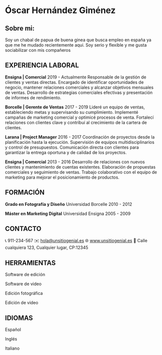 # Óscar Hernández Giménez

## Sobre mi:
Soy un chabal de papua de buena ginea que busca empleo en españa ya que me he mudado recientemente aqui.
Soy serio y flexible y me gusta sociabilizar con mis compañeros

## EXPERIENCIA LABORAL

**Ensigna | Comercial**
2019 - Actualmente
Responsable de la gestión de clientes y ventas directas. Encargado de identificar oportunidades de negocio, mantener relaciones comerciales y alcanzar objetivos mensuales de ventas. Desarrollo de estrategias comerciales efectivas y presentación de informes de rendimiento.

**Borcelle | Gerente de Ventas**
2017 - 2019
Lideré un equipo de ventas, estableciendo metas y supervisando su cumplimiento. Implementé campañas de marketing comercial y optimicé procesos de venta. Fortalecí relaciones con clientes clave y contribuí al crecimiento de la cartera de clientes.

**Larana | Project Manager**
2016 - 2017
Coordinación de proyectos desde la planificación hasta la ejecución. Supervisión de equipos multidisciplinarios y control de presupuestos. Comunicación directa con clientes para garantizar la entrega oportuna y de calidad de los proyectos.

**Ensigna | Comercial**
2013 - 2016
Desarrollo de relaciones con nuevos clientes y mantenimiento de cuentas existentes. Elaboración de propuestas comerciales y seguimiento de ventas. Trabajo colaborativo con el equipo de marketing para mejorar el posicionamiento de productos.

## FORMACIÓN

**Grado en Fotografía y Diseño**
Universidad Borcelle
2010 - 2012

**Máster en Marketing Digital**
Universidad Ensigna
2005 - 2009

## CONTACTO
📞 911-234-567
✉️ hola@unsitiogenial.es
🌐 www.unsitiogenial.es
📍 Calle cualquiera 123,
Cualquier lugar, CP:12345

## HERRAMIENTAS

Software de edición

Software de video

Edición fotográfica

Edición de video

## IDIOMAS

Español

Inglés

Italiano
